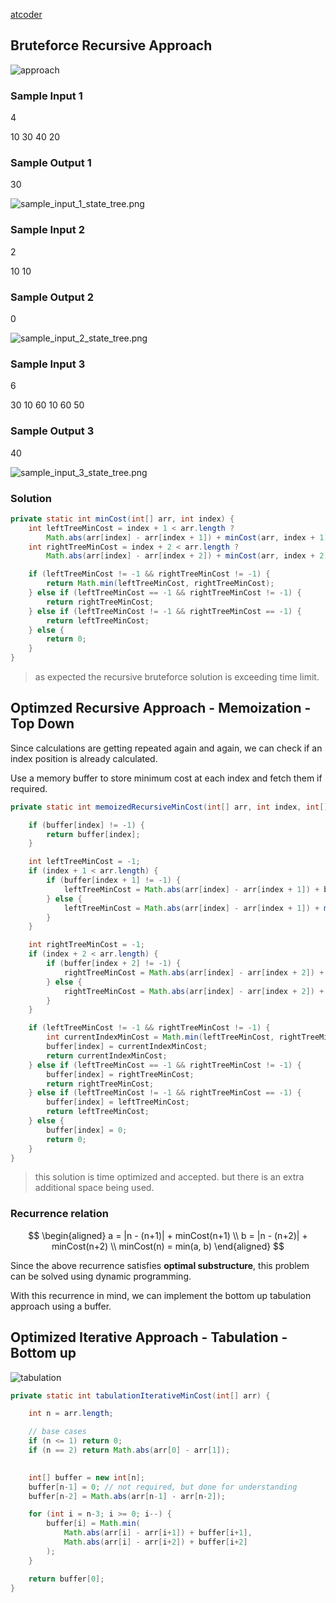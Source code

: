 [atcoder](https://atcoder.jp/contests/dp/tasks/dp_a)

## Bruteforce Recursive Approach

![approach](./pseudocode.png)

### Sample Input 1
4

10 30 40 20

### Sample Output 1
30

![sample_input_1_state_tree.png](sample_input_1_state_tree.png)


### Sample Input 2
2

10 10

### Sample Output 2
0

![sample_input_2_state_tree.png](sample_input_2_state_tree.png)

### Sample Input 3
6

30 10 60 10 60 50

### Sample Output 3
40

![sample_input_3_state_tree.png](sample_input_3_state_tree.png)


### Solution
```java
private static int minCost(int[] arr, int index) {
    int leftTreeMinCost = index + 1 < arr.length ? 
        Math.abs(arr[index] - arr[index + 1]) + minCost(arr, index + 1) : -1;
    int rightTreeMinCost = index + 2 < arr.length ? 
        Math.abs(arr[index] - arr[index + 2]) + minCost(arr, index + 2) : -1;

    if (leftTreeMinCost != -1 && rightTreeMinCost != -1) {
        return Math.min(leftTreeMinCost, rightTreeMinCost);
    } else if (leftTreeMinCost == -1 && rightTreeMinCost != -1) {
        return rightTreeMinCost;
    } else if (leftTreeMinCost != -1 && rightTreeMinCost == -1) {
        return leftTreeMinCost;
    } else {
        return 0;
    }
}
```

>as expected the recursive bruteforce solution is exceeding time limit.


## Optimzed Recursive Approach - Memoization - Top Down

Since calculations are getting repeated again and again, we can check if an index position is already calculated.

Use a memory buffer to store minimum cost at each index and fetch them if required.

```java
private static int memoizedRecursiveMinCost(int[] arr, int index, int[] buffer) {

    if (buffer[index] != -1) {
        return buffer[index];
    }

    int leftTreeMinCost = -1;
    if (index + 1 < arr.length) {
        if (buffer[index + 1] != -1) {
            leftTreeMinCost = Math.abs(arr[index] - arr[index + 1]) + buffer[index + 1];
        } else {
            leftTreeMinCost = Math.abs(arr[index] - arr[index + 1]) + memoizedRecursiveMinCost(arr, index + 1, buffer);
        }
    }

    int rightTreeMinCost = -1;
    if (index + 2 < arr.length) {
        if (buffer[index + 2] != -1) {
            rightTreeMinCost = Math.abs(arr[index] - arr[index + 2]) + buffer[index + 2];
        } else {
            rightTreeMinCost = Math.abs(arr[index] - arr[index + 2]) + memoizedRecursiveMinCost(arr, index + 2, buffer);
        }
    }

    if (leftTreeMinCost != -1 && rightTreeMinCost != -1) {
        int currentIndexMinCost = Math.min(leftTreeMinCost, rightTreeMinCost);
        buffer[index] = currentIndexMinCost;
        return currentIndexMinCost;
    } else if (leftTreeMinCost == -1 && rightTreeMinCost != -1) {
        buffer[index] = rightTreeMinCost;
        return rightTreeMinCost;
    } else if (leftTreeMinCost != -1 && rightTreeMinCost == -1) {
        buffer[index] = leftTreeMinCost;
        return leftTreeMinCost;
    } else {
        buffer[index] = 0;
        return 0;
    }
}
```

>this solution is time optimized and accepted. but there is an extra additional space being used.


### Recurrence relation

$$
\begin{aligned}
a = |n - (n+1)| + minCost(n+1) \\
b = |n - (n+2)| + minCost(n+2) \\
minCost(n) = min(a, b)
\end{aligned}
$$

Since the above recurrence satisfies **optimal substructure**, this problem can be solved using dynamic programming.

With this recurrence in mind, we can implement the bottom up tabulation approach using a buffer.


## Optimized Iterative Approach - Tabulation - Bottom up

![tabulation](tabulation.png)


```java
private static int tabulationIterativeMinCost(int[] arr) {

    int n = arr.length;

    // base cases
    if (n <= 1) return 0;
    if (n == 2) return Math.abs(arr[0] - arr[1]);

    
    int[] buffer = new int[n];
    buffer[n-1] = 0; // not required, but done for understanding
    buffer[n-2] = Math.abs(arr[n-1] - arr[n-2]);

    for (int i = n-3; i >= 0; i--) {
        buffer[i] = Math.min(
            Math.abs(arr[i] - arr[i+1]) + buffer[i+1],
            Math.abs(arr[i] - arr[i+2]) + buffer[i+2]
        );
    }

    return buffer[0];
}
```